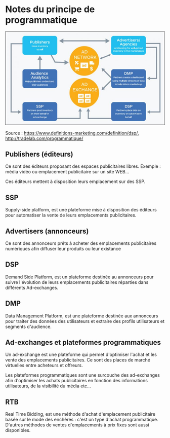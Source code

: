 Notes du principe de programmatique
=========================== 

![architecture](dsp-768x449.jpg "architecture programmatique")

Source : https://www.definitions-marketing.com/definition/dsp/, http://tradelab.com/programmatique/

## Publishers (éditeurs)
Ce sont des éditeurs proposant des espaces publicitaires libres. Exemple : média vidéo ou emplacement publicitaire sur un site WEB...

Ces éditeurs mettent à disposition leurs emplacement sur des SSP.

## SSP
Supply-side platform, est une plateforme mise à disposition des éditeurs pour automatiser la vente de leurs emplacements publicitaires.

## Advertisers (annonceurs)
Ce sont des annonceurs prêts à acheter des emplacements publicitaires numériques afin diffuser leur produits ou leur existance

## DSP
Demand Side Platform, est un plateforme destinée au annonceurs pour suivre l'évolution de leurs emplacements publicitaires réparties dans différents Ad-exchanges.

## DMP 
Data Management Platform, est une plateforme destinée aux annonceurs pour traiter des données des utilisateurs et extraire des profils utilisateurs et segments d'audience.  


## Ad-exchanges et plateformes programmatiques
Un ad-exchange est une plateforme qui permet d'optimiser l'achat et les vente des emplacements publicitaires. Ce sont des places de marché virtuelles entre acheteurs et offreurs.

Les plateformes programmatiques sont une surcouche des ad-exchanges afin d'optimiser les achats publicitaires en fonction des informations utilisateurs, de la visibilité du média etc...

## RTB
Real Time Bidding, est une méthode d'achat d'emplacement publicitaire basée sur le mode des enchères : c'est un type d'achat programmatique. D'autres méthodes de ventes d'emplacements à prix fixes sont aussi disponibles.

